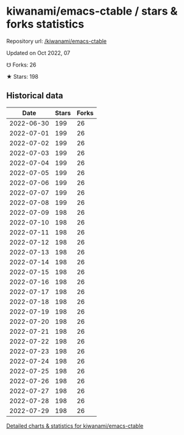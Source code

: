 # kiwanami/emacs-ctable / stars & forks statistics

Repository url: [/kiwanami/emacs-ctable](https://github.com/kiwanami/emacs-ctable)

Updated on Oct 2022, 07

☋ Forks: 26

★ Stars: 198

## Historical data
| Date | Stars | Forks |
|------|-------|-------|
| 2022-06-30 | 199 | 26 | 
| 2022-07-01 | 199 | 26 | 
| 2022-07-02 | 199 | 26 | 
| 2022-07-03 | 199 | 26 | 
| 2022-07-04 | 199 | 26 | 
| 2022-07-05 | 199 | 26 | 
| 2022-07-06 | 199 | 26 | 
| 2022-07-07 | 199 | 26 | 
| 2022-07-08 | 199 | 26 | 
| 2022-07-09 | 198 | 26 | 
| 2022-07-10 | 198 | 26 | 
| 2022-07-11 | 198 | 26 | 
| 2022-07-12 | 198 | 26 | 
| 2022-07-13 | 198 | 26 | 
| 2022-07-14 | 198 | 26 | 
| 2022-07-15 | 198 | 26 | 
| 2022-07-16 | 198 | 26 | 
| 2022-07-17 | 198 | 26 | 
| 2022-07-18 | 198 | 26 | 
| 2022-07-19 | 198 | 26 | 
| 2022-07-20 | 198 | 26 | 
| 2022-07-21 | 198 | 26 | 
| 2022-07-22 | 198 | 26 | 
| 2022-07-23 | 198 | 26 | 
| 2022-07-24 | 198 | 26 | 
| 2022-07-25 | 198 | 26 | 
| 2022-07-26 | 198 | 26 | 
| 2022-07-27 | 198 | 26 | 
| 2022-07-28 | 198 | 26 | 
| 2022-07-29 | 198 | 26 | 


[Detailed charts & statistics for kiwanami/emacs-ctable](https://reviewgithub.com/rep/kiwanami/emacs-ctable)
